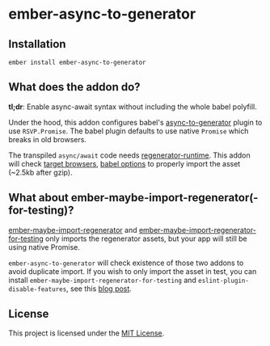 # ember-async-to-generator

## Installation

```
ember install ember-async-to-generator
```

## What does the addon do?

**tl;dr**: Enable async-await syntax without including the whole babel polyfill.

Under the hood, this addon configures babel's [async-to-generator](https://babeljs.io/docs/en/babel-plugin-transform-async-to-generator) plugin to use `RSVP.Promise`.
The babel plugin defaults to use native `Promise` which breaks in old browsers.

The transpiled `async/await` code needs [regenerator-runtime](http://facebook.github.io/regenerator/).
This addon will check [target browsers](https://guides.emberjs.com/release/configuring-ember/build-targets/), [babel options](https://github.com/babel/ember-cli-babel#options) to properly import the asset (~2.5kb after gzip).

## What about ember-maybe-import-regenerator(-for-testing)?

[ember-maybe-import-regenerator](https://github.com/machty/ember-maybe-import-regenerator) and [ember-maybe-import-regenerator-for-testing](https://github.com/ember-cli/ember-maybe-import-regenerator-for-testing) only imports the regenerator assets, but your app will still be using native Promise.

`ember-async-to-generator` will check existence of those two addons to avoid duplicate import.
If you wish to only import the asset in test, you can install `ember-maybe-import-regenerator-for-testing` and `eslint-plugin-disable-features`, see this [blog post](https://www.rwjblue.com/2017/10/30/async-await-configuration-adventure/#supports-non-native-async-browsers).

## License

This project is licensed under the [MIT License](LICENSE.md).
